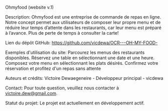 Ohmyfood (website v.1)

Description:
Ohmyfood est une entreprise de commande de repas en ligne. Notre concept permet aux utilisateurs de composer leur propre menu et de réduire leur temps d’attente dans les restaurants, car leur menu est préparé à l’avance. Plus de perte de temps à consulter la carte!

Lien du dépôt GitHub:
https://github.com/vicdewa/OCR---OH-MY-FOOD-

Exemples d'utilisation du site:
Parcourez les menus des restaurants disponibles.
Réservez une table en sélectionnant une date et une heure.
Composez votre menu en sélectionnant les plats désirés.
Confirmez votre réservation et profitez d'un repas sans attente

Auteurs et crédits:
Victoire Dewaegeneire - Développeur principal - vicdewa

Contact:
Pour toute question, veuillez nous contacter à victoire.dew@gmail.com.

Statut du projet:
Le projet est actuellement en développement actif.
